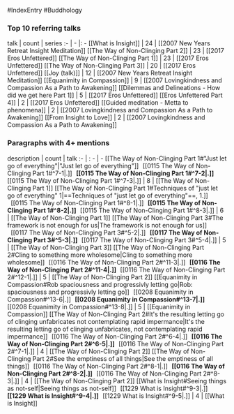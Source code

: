 #IndexEntry #Buddhology

### Top 10 referring talks
talk | count | series
:- | - |: -
[[What is Insight]] | 24 | [[2007 New Years Retreat Insight Meditation]]
[[The Way of Non-Clinging Part 2]] | 23 | [[2017 Eros Unfettered]]
[[The Way of Non-Clinging Part 1]] | 23 | [[2017 Eros Unfettered]]
[[The Way of Non-Clinging Part 3]] | 20 | [[2017 Eros Unfettered]]
[[Joy (talk)]] | 12 | [[2007 New Years Retreat Insight Meditation]]
[[Equanimity in Compassion]] | 9 | [[2007 Lovingkindness and Compassion As a Path to Awakening]]
[[Dilemmas and Delineations - How did we get here Part 1]] | 5 | [[2017 Eros Unfettered]]
[[Eros Unfettered Part 4]] | 2 | [[2017 Eros Unfettered]]
[[Guided meditation - Metta to phenomena]] | 2 | [[2007 Lovingkindness and Compassion As a Path to Awakening]]
[[From Insight to Love]] | 2 | [[2007 Lovingkindness and Compassion As a Path to Awakening]]

### Paragraphs with 4+ mentions
description | count | talk
:- | : - | -
[[The Way of Non-Clinging Part 1#"Just let go of everything"\|"Just let go of everything"]] &nbsp;&nbsp;[[0115 The Way of Non-Clinging Part 1#^7-1\|.]] &nbsp; **[[0115 The Way of Non-Clinging Part 1#^7-2\|.]]** &nbsp; [[0115 The Way of Non-Clinging Part 1#^7-3\|.]] | 8 | [[The Way of Non-Clinging Part 1]]
[[The Way of Non-Clinging Part 1#Techniques of "just let go of everything" 1\|==Techniques of "just let go of everything"==, 1.]] &nbsp;&nbsp;[[0115 The Way of Non-Clinging Part 1#^8-1\|.]] &nbsp; **[[0115 The Way of Non-Clinging Part 1#^8-2\|.]]** &nbsp; [[0115 The Way of Non-Clinging Part 1#^8-3\|.]] | 6 | [[The Way of Non-Clinging Part 1]]
[[The Way of Non-Clinging Part 3#The framework is not enough for us\|The framework is not enough for us]] &nbsp;&nbsp;[[0117 The Way of Non-Clinging Part 3#^5-2\|.]] &nbsp; **[[0117 The Way of Non-Clinging Part 3#^5-3\|.]]** &nbsp; [[0117 The Way of Non-Clinging Part 3#^5-4\|.]] | 5 | [[The Way of Non-Clinging Part 3]]
[[The Way of Non-Clinging Part 2#Cling to something more wholesome\|Cling to something more wholesome]] &nbsp;&nbsp;[[0116 The Way of Non-Clinging Part 2#^11-3\|.]] &nbsp; **[[0116 The Way of Non-Clinging Part 2#^11-4\|.]]** &nbsp; [[0116 The Way of Non-Clinging Part 2#^12-1\|.]] | 5 | [[The Way of Non-Clinging Part 2]]
[[Equanimity in Compassion#Rob spaciousness and progressivly letting go\|Rob: spaciousness and progressivly letting go]] &nbsp;&nbsp;[[0208 Equanimity in Compassion#^13-6\|.]] &nbsp; **[[0208 Equanimity in Compassion#^13-7\|.]]** &nbsp; [[0208 Equanimity in Compassion#^13-8\|.]] | 5 | [[Equanimity in Compassion]]
[[The Way of Non-Clinging Part 2#It's the resulting letting go of clinging unfabricates not contemplating rapid impermance\|It's the resulting letting go of clinging unfabricates, not contemplating rapid impermance]] &nbsp;&nbsp;[[0116 The Way of Non-Clinging Part 2#^6-4\|.]] &nbsp; **[[0116 The Way of Non-Clinging Part 2#^6-5\|.]]** &nbsp; [[0116 The Way of Non-Clinging Part 2#^7-1\|.]] | 4 | [[The Way of Non-Clinging Part 2]]
[[The Way of Non-Clinging Part 2#See the emptiness of all things\|See the emptiness of all things]] &nbsp;&nbsp;[[0116 The Way of Non-Clinging Part 2#^8-1\|.]] &nbsp; **[[0116 The Way of Non-Clinging Part 2#^8-2\|.]]** &nbsp; [[0116 The Way of Non-Clinging Part 2#^8-3\|.]] | 4 | [[The Way of Non-Clinging Part 2]]
[[What is Insight#Seeing things as not-self\|Seeing things as not-self]] &nbsp;&nbsp;[[1229 What is Insight#^9-3\|.]] &nbsp; **[[1229 What is Insight#^9-4\|.]]** &nbsp; [[1229 What is Insight#^9-5\|.]] | 4 | [[What is Insight]]

